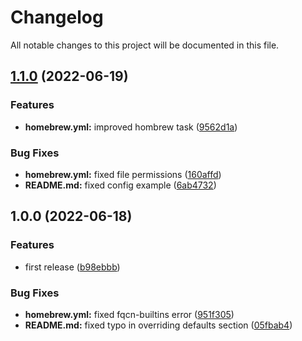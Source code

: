 # Changelog

All notable changes to this project will be documented in this file.

## [1.1.0](https://github.com/AlexNabokikh/wsl-playbook/compare/v1.0.0...v1.1.0) (2022-06-19)


### Features

* **homebrew.yml:** improved hombrew task ([9562d1a](https://github.com/AlexNabokikh/wsl-playbook/commit/9562d1a19237ab3173e0dfbe75a2b18ad9cf3b0c))


### Bug Fixes

* **homebrew.yml:** fixed file permissions ([160affd](https://github.com/AlexNabokikh/wsl-playbook/commit/160affd2f93c05adbf2d191f3eb5eec023f39de9))
* **README.md:** fixed config example ([6ab4732](https://github.com/AlexNabokikh/wsl-playbook/commit/6ab47323d8b2d805c42df966d222b1d288cea5a4))

## 1.0.0 (2022-06-18)


### Features

* first release ([b98ebbb](https://github.com/AlexNabokikh/wsl-playbook/commit/b98ebbb36dec524a67d6ad62adbb31c343ad7785))


### Bug Fixes

* **homebrew.yml:** fixed fqcn-builtins error ([951f305](https://github.com/AlexNabokikh/wsl-playbook/commit/951f3053bca870b88359f1ea41ac4d95b46ac94c))
* **README.md:** fixed typo in overriding defaults section ([05fbab4](https://github.com/AlexNabokikh/wsl-playbook/commit/05fbab4f79b7b299c1c98a273441e950225b2248))
